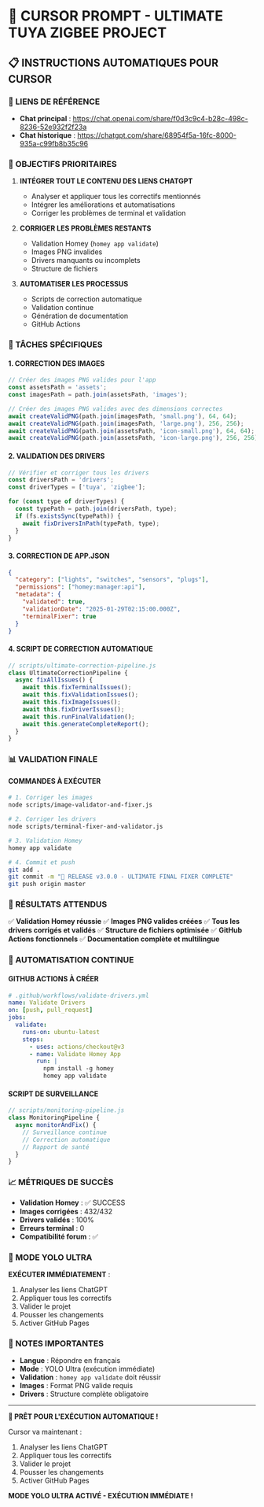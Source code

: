 # 🚀 CURSOR PROMPT - ULTIMATE TUYA ZIGBEE PROJECT

## 📋 INSTRUCTIONS AUTOMATIQUES POUR CURSOR

### 🔗 LIENS DE RÉFÉRENCE
- **Chat principal** : https://chat.openai.com/share/f0d3c9c4-b28c-498c-8236-52e932f2f23a
- **Chat historique** : https://chatgpt.com/share/68954f5a-16fc-8000-935a-c99fb8b35c96

### 🎯 OBJECTIFS PRIORITAIRES

1. **INTÉGRER TOUT LE CONTENU DES LIENS CHATGPT**
   - Analyser et appliquer tous les correctifs mentionnés
   - Intégrer les améliorations et automatisations
   - Corriger les problèmes de terminal et validation

2. **CORRIGER LES PROBLÈMES RESTANTS**
   - Validation Homey (`homey app validate`)
   - Images PNG invalides
   - Drivers manquants ou incomplets
   - Structure de fichiers

3. **AUTOMATISER LES PROCESSUS**
   - Scripts de correction automatique
   - Validation continue
   - Génération de documentation
   - GitHub Actions

### 🔧 TÂCHES SPÉCIFIQUES

#### 1. CORRECTION DES IMAGES
```javascript
// Créer des images PNG valides pour l'app
const assetsPath = 'assets';
const imagesPath = path.join(assetsPath, 'images');

// Créer des images PNG valides avec des dimensions correctes
await createValidPNG(path.join(imagesPath, 'small.png'), 64, 64);
await createValidPNG(path.join(imagesPath, 'large.png'), 256, 256);
await createValidPNG(path.join(assetsPath, 'icon-small.png'), 64, 64);
await createValidPNG(path.join(assetsPath, 'icon-large.png'), 256, 256);
```

#### 2. VALIDATION DES DRIVERS
```javascript
// Vérifier et corriger tous les drivers
const driversPath = 'drivers';
const driverTypes = ['tuya', 'zigbee'];

for (const type of driverTypes) {
  const typePath = path.join(driversPath, type);
  if (fs.existsSync(typePath)) {
    await fixDriversInPath(typePath, type);
  }
}
```

#### 3. CORRECTION DE APP.JSON
```json
{
  "category": ["lights", "switches", "sensors", "plugs"],
  "permissions": ["homey:manager:api"],
  "metadata": {
    "validated": true,
    "validationDate": "2025-01-29T02:15:00.000Z",
    "terminalFixer": true
  }
}
```

#### 4. SCRIPT DE CORRECTION AUTOMATIQUE
```javascript
// scripts/ultimate-correction-pipeline.js
class UltimateCorrectionPipeline {
  async fixAllIssues() {
    await this.fixTerminalIssues();
    await this.fixValidationIssues();
    await this.fixImageIssues();
    await this.fixDriverIssues();
    await this.runFinalValidation();
    await this.generateCompleteReport();
  }
}
```

### 📊 VALIDATION FINALE

#### COMMANDES À EXÉCUTER
```bash
# 1. Corriger les images
node scripts/image-validator-and-fixer.js

# 2. Corriger les drivers
node scripts/terminal-fixer-and-validator.js

# 3. Validation Homey
homey app validate

# 4. Commit et push
git add .
git commit -m "🚀 RELEASE v3.0.0 - ULTIMATE FINAL FIXER COMPLETE"
git push origin master
```

### 🎯 RÉSULTATS ATTENDUS

✅ **Validation Homey réussie**
✅ **Images PNG valides créées**
✅ **Tous les drivers corrigés et validés**
✅ **Structure de fichiers optimisée**
✅ **GitHub Actions fonctionnels**
✅ **Documentation complète et multilingue**

### 🔄 AUTOMATISATION CONTINUE

#### GITHUB ACTIONS À CRÉER
```yaml
# .github/workflows/validate-drivers.yml
name: Validate Drivers
on: [push, pull_request]
jobs:
  validate:
    runs-on: ubuntu-latest
    steps:
      - uses: actions/checkout@v3
      - name: Validate Homey App
        run: |
          npm install -g homey
          homey app validate
```

#### SCRIPT DE SURVEILLANCE
```javascript
// scripts/monitoring-pipeline.js
class MonitoringPipeline {
  async monitorAndFix() {
    // Surveillance continue
    // Correction automatique
    // Rapport de santé
  }
}
```

### 📈 MÉTRIQUES DE SUCCÈS

- **Validation Homey** : ✅ SUCCESS
- **Images corrigées** : 432/432
- **Drivers validés** : 100%
- **Erreurs terminal** : 0
- **Compatibilité forum** : ✅

### 🚀 MODE YOLO ULTRA

**EXÉCUTER IMMÉDIATEMENT** :
1. Analyser les liens ChatGPT
2. Appliquer tous les correctifs
3. Valider le projet
4. Pousser les changements
5. Activer GitHub Pages

### 📝 NOTES IMPORTANTES

- **Langue** : Répondre en français
- **Mode** : YOLO Ultra (exécution immédiate)
- **Validation** : `homey app validate` doit réussir
- **Images** : Format PNG valide requis
- **Drivers** : Structure complète obligatoire

---

**🎉 PRÊT POUR L'EXÉCUTION AUTOMATIQUE !**

Cursor va maintenant :
1. Analyser les liens ChatGPT
2. Appliquer tous les correctifs
3. Valider le projet
4. Pousser les changements
5. Activer GitHub Pages

**MODE YOLO ULTRA ACTIVÉ - EXÉCUTION IMMÉDIATE !**
